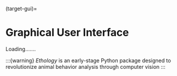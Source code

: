 (target-gui)=
# Graphical User Interface

Loading.......

:::{warning}
*Ethology* is an early-stage Python package designed to revolutionize animal behavior analysis through computer vision
:::

